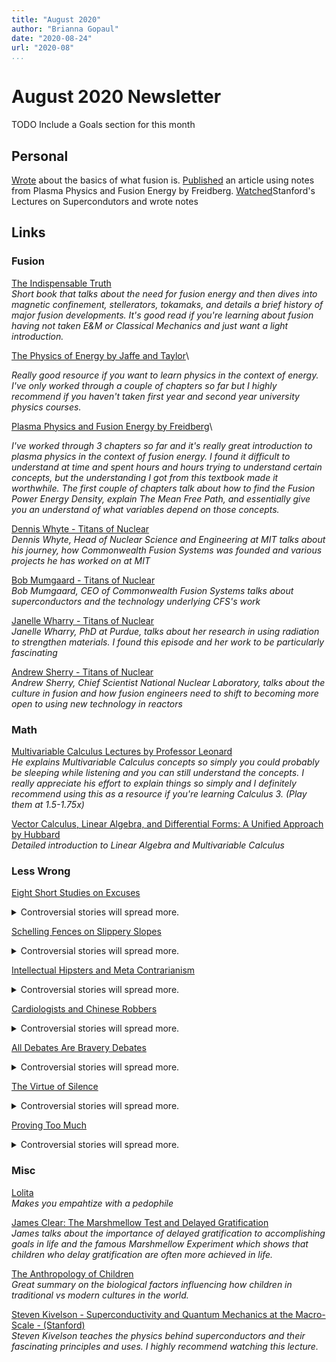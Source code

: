 ```yaml
---
title: "August 2020"
author: "Brianna Gopaul"
date: "2020-08-24"
url: "2020-08"
...
```


August 2020 Newsletter
====================
TODO Include a Goals section for this month 
## Personal
[Wrote](https://briannagopaul.com/blog/fusion-basics.html) about the basics of what fusion is. 
[Published](https://briannagopaul.com/blog/fusion-rate.html) an article using notes from Plasma Physics and Fusion Energy by Freidberg. 
[Watched]()Stanford's Lectures on Supercondutors and wrote notes

## Links

### Fusion 
[The Indispensable Truth](https://www.goodreads.com/book/show/11249163-an-indispensable-truth)\
_Short book that talks about the need for fusion energy and then dives into  magnetic confinement, stellerators, tokamaks, and details a brief history of major fusion developments. It's good read if you're learning about fusion having not taken E&M or Classical Mechanics and just want a light introduction._ 

[The Physics of Energy by Jaffe and Taylor](https://books.google.com/books/about/The_Physics_of_Energy.html?id=x1lNAQAACAAJ)\

_Really good resource if you want to learn physics in the context of energy. I've only worked through a couple of chapters so far but I highly recommend if you haven't taken first year and second year university physics courses._ 

[Plasma Physics and Fusion Energy by Freidberg](https://www.cambridge.org/core/books/plasma-physics-and-fusion-energy/CD7B530D2889F70446F34E14EE0EF703)\

_I've worked through 3 chapters so far and it's really great introduction to plasma physics in the context of fusion energy. I found it difficult to understand at time and spent hours and hours trying to understand certain concepts, but the understanding I got from this textbook made it worthwhile. The first couple of chapters talk about how to find the Fusion Power Energy Density, explain The Mean Free Path, and essentially give you an understand of what variables depend on those concepts._ 

[Dennis Whyte - Titans of Nuclear](https://www.youtube.com/watch?v=m4JTpiqABp8)\
_Dennis Whyte, Head of Nuclear Science and Engineering at MIT talks about his journey, how Commonwealth Fusion Systems was founded and various projects he has worked on at MIT_

[Bob Mumgaard - Titans of Nuclear](https://whynotnuclear.libsyn.com/ep-124-bob-mumgaard-commonwealth-fusion)\
_Bob Mumgaard, CEO of Commonwealth Fusion Systems talks about superconductors and the technology underlying CFS's work_

[Janelle Wharry - Titans of Nuclear](https://www.youtube.com/watch?v=QcQTrHpjWts)\
_Janelle Wharry, PhD at Purdue, talks about her research in using radiation to strengthen materials. I found this episode and her work to be particularly fascinating_ 

[Andrew Sherry - Titans of Nuclear](https://www.youtube.com/watch?v=qi6E3j5Nao4)\
_Andrew Sherry, Chief Scientist National Nuclear Laboratory, talks about the culture in fusion and how fusion engineers need to shift to becoming more open to using new technology in reactors_

### Math 
[Multivariable Calculus Lectures by Professor Leonard ](https://www.youtube.com/playlist?list=PLDesaqWTN6ESk16YRmzuJ8f6-rnuy0Ry7)\
_He explains Multivariable Calculus concepts so simply you could probably be sleeping while listening and you can still understand the concepts. I really appreciate his effort to explain things so simply and I definitely recommend using this as a resource if you're learning Calculus 3. (Play them at 1.5-1.75x)_ 

[Vector Calculus, Linear Algebra, and Differential Forms: A Unified Approach by Hubbard](http://pi.math.cornell.edu/~hubbard/vectorcalculus.html)\
_Detailed introduction to Linear Algebra and Multivariable Calculus_

### Less Wrong 
[Eight Short Studies on Excuses](https://www.lesswrong.com/posts/gFMH3Cqw4XxwL69iy/eight-short-studies-on-excuses)

<details>
<summary>
Controversial stories will spread more.
</summary>

>long summary
</details>

[Schelling Fences on Slippery Slopes](https://www.lesswrong.com/s/XsMTxdQ6fprAQMoKi/p/Kbm6QnJv9dgWsPHQP)
<details>
<summary>
Controversial stories will spread more.
</summary>

>long summary
</details>

[Intellectual Hipsters and Meta Contrarianism](https://www.lesswrong.com/s/XsMTxdQ6fprAQMoKi/p/9kcTNWopvXFncXgPy)
<details>
<summary>
Controversial stories will spread more.
</summary>

>long summary
</details>

[Cardiologists and Chinese Robbers](https://www.lesswrong.com/s/XsMTxdQ6fprAQMoKi/p/DSzpr8Y9299jdDLc9)
<details>
<summary>
Controversial stories will spread more.
</summary>

>long summary
</details>

[All Debates Are Bravery Debates](https://www.lesswrong.com/s/XsMTxdQ6fprAQMoKi/p/PQ3nutgxfTgvq69Xt)
<details>
<summary>
Controversial stories will spread more.
</summary>

>long summary
</details>

[The Virtue of Silence](https://www.lesswrong.com/s/XsMTxdQ6fprAQMoKi/p/2brqzQWfmNx5Agdrx)
<details>
<summary>
Controversial stories will spread more.
</summary>

>long summary
</details>

[Proving Too Much](https://www.lesswrong.com/s/XsMTxdQ6fprAQMoKi/p/G5eMM3Wp3hbCuKKPE)
<details>
<summary>
Controversial stories will spread more.
</summary>

>long summary
</details>

### Misc
[Lolita]()\
_Makes you empahtize with a pedophile_

[James Clear: The Marshmellow Test and Delayed Gratification](https://jamesclear.com/delayed-gratification)\
_James talks about the importance of delayed gratification to accomplishing goals in life and the famous Marshmellow Experiment which shows that children who delay gratification are often more achieved in life._

[The Anthropology of Children](https://www.lesswrong.com/posts/vwM7hnT9ysE3suwfk/notes-on-the-anthropology-of-childhood)\
_Great summary on the biological factors influencing how children in traditional vs modern cultures in the world._

[Steven Kivelson - Superconductivity and Quantum Mechanics at the Macro-Scale - (Stanford)](https://www.youtube.com/watch?v=Yx666k2XH8E)\
_Steven Kivelson teaches the physics behind superconductors and their fascinating principles and uses. I highly recommend watching this lecture._

# <!-- August 2020 Links -->
